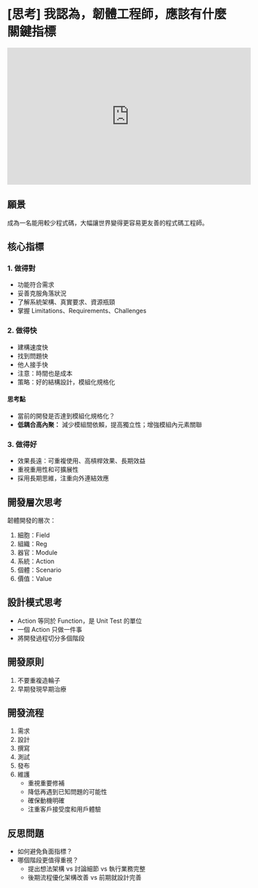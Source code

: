# [思考] 我認為，韌體工程師，應該有什麼關鍵指標


<!--more-->

<iframe width="560" height="315" src="https://www.youtube.com/embed/cx1jzuNul4U?si=ddOHxa1sHVIXaGRG" title="YouTube video player" frameborder="0" allow="accelerometer; autoplay; clipboard-write; encrypted-media; gyroscope; picture-in-picture; web-share" referrerpolicy="strict-origin-when-cross-origin" allowfullscreen></iframe>

## 願景

成為一名能用較少程式碼，大幅讓世界變得更容易更友善的程式碼工程師。

## 核心指標

### 1. 做得對

- 功能符合需求
- 妥善克服角落狀況
- 了解系統架構、真實要求、資源瓶頸
- 掌握 Limitations、Requirements、Challenges

### 2. 做得快

- 建構速度快
- 找到問題快
- 他人接手快
- 注意：時間也是成本
- 策略：好的結構設計，模組化規格化

#### 思考點

- 當前的開發是否達到模組化規格化？
- **低耦合高內聚：** 減少模組間依賴，提高獨立性；增強模組內元素關聯

### 3. 做得好

- 效果長遠：可重複使用、高槓桿效果、長期效益
- 重視重用性和可擴展性
- 採用長期思維，注重向外連結效應

## 開發層次思考

韌體開發的層次：

1. 細胞：Field
2. 組織：Reg
3. 器官：Module
4. 系統：Action
5. 個體：Scenario
6. 價值：Value

## 設計模式思考

- Action 等同於 Function，是 Unit Test 的單位
- 一個 Action 只做一件事
- 將開發過程切分多個階段

## 開發原則

1. 不要重複造輪子
2. 早期發現早期治療

## 開發流程

1. 需求
2. 設計
3. 撰寫
4. 測試
5. 發布
6. 維護
   - 重視重要修補
   - 降低再遇到已知問題的可能性
   - 確保動機明確
   - 注重客戶接受度和用戶體驗

## 反思問題

- 如何避免負面指標？
- 哪個階段更值得重視？
  - 提出想法架構 vs 討論細節 vs 執行業務完整
  - 後期流程優化架構改善 vs 前期就設計完善
